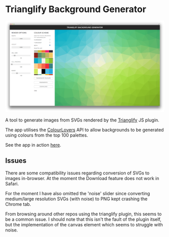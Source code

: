 # Trianglify Background Generator

![](app.png)

A tool to generate images from SVGs rendered by the [Trianglify](https://github.com/qrohlf/trianglify) JS plugin.

The app utilises the [ColourLovers](http:colourlovers.com) API to allow backgrounds to be generated using colours from the top 100
palettes.

See the app in action [here](http://alssndro.github.io/trianglify-background-generator/).

## Issues

There are some compatibility issues regarding conversion of SVGs to images in-browser. At the moment
the Download feature does not work in Safari.

For the moment I have also omitted the 'noise' slider since converting medium/large resolution SVGs (with noise) to PNG kept crashing the Chrome tab. 

From browsing around other repos using the trianglify plugin, this seems to be a common issue. I should note that this isn't the fault of the plugin itself, but the implementation of the canvas element which seems to struggle with noise.
